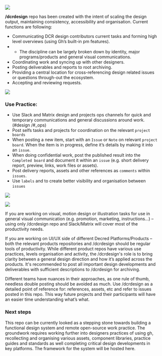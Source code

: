 ![](https://i.ibb.co/1RSg8cv/dcr-contributors-062019.png)

**/dcrdesign** repo has been created with the intent of scaling the design output, maintaining consistency, accessibility and organisation. Current functions are following: 

- Communicating DCR design contributors current tasks and forming high level overviews (using Gh’s built-in pm features). 
- - The discipline can be largely broken down by identity, major programs/products and general visual communications.
- Coordinating work and syncing up with other designers. 
- Posting deliverables and reports to root archiving. 
- Providing a central location for cross-referencing design related issues or questions through-out the ecosystem.
- Accepting and reviewing requests. 

![](https://i.ibb.co/tmCqvYg/dcrdesign-repos.png)

### Use Practice: 
- Use Slack and Matrix design and projects ops channels for quick and temporary communications and general discussions around work. (#design /#_ops)
- Post selfs tasks and projects for coordination on the relevant `project boards`
- When posting a new item, start with an `Issue` or `Note` on relevant `project board`. When the item is in progress, define it’s details by making it into an `issue`. 
- When doing confidential work, post the published result into the `Completed board` and document it within an `issue` (e.g. short delivery report, preview, links, work files or assets).
- Post delivery reports, assets and other references as `comments` within `issues`. 
- Use `labels` and to create better visibility and organisation between `issues` 

![](https://image.ibb.co/mYFNo8/Screen_Shot_2018_05_18_at_20_27_30.png)

![](https://image.ibb.co/jdXwVo/Screen_Shot_2018_05_26_at_19_33_22.png)

If you are working on visual, motion design or illustration tasks for use in general visual communication (e.g. promotion, marketing, instructions…) – using only /dcrdesign repo and Slack/Matrix will cover most of the productivity needs.

If you are working on UI/UX side of different Decred Platforms/Products – both the relevant products repositories and /dcrdesign should be regular tools of productivity. While different product repos have various use practices, levels organisation and activity, the /dcrdesign's role is to bring clarity between a general design direction and how it’s applied across the products. It's recommended to post all important design developments and deliverables with sufficient descriptions to /dcrdesign for archiving. 

Different teams have nuances in their approaches, as one rule of thumb, needless double posting should be avoided as much. Use /dcrdesign as a detailed point of reference for: references, assets, etc and refer to issues posted in this repo. This way future projects and their participants will have an easier time understanding what’s what. 

### Next steps
This repo can be currently looked as a stepping stone towards building a functional design system and remote open-source work practice. The groundwork requires working further into designers practices of using gh, recollecting and organising various assets, component libraries, practice guides and standards as well completing critical design developments in key platforms. The framework for the system will be hosted here. 
